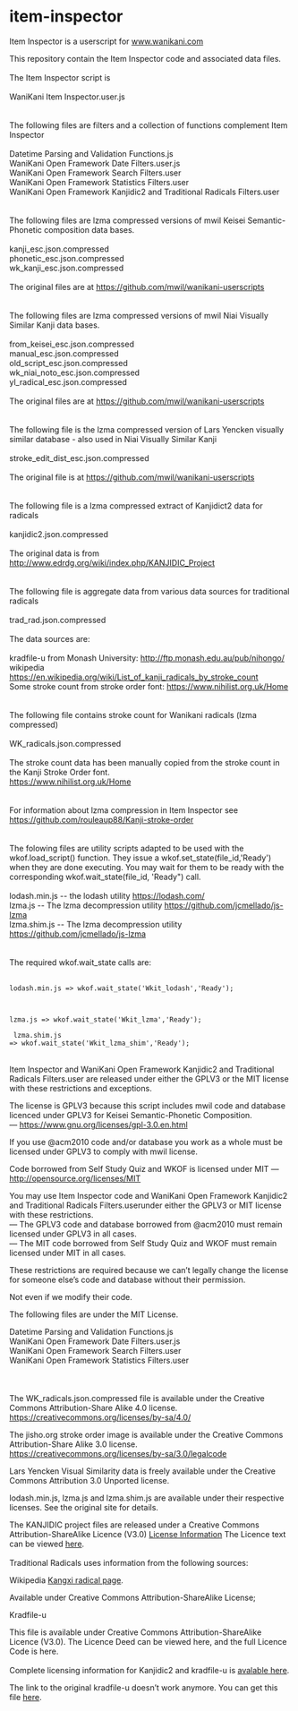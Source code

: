 # item-inspector

Item Inspector is a userscript for www.wanikani.com

This repository contain the Item Inspector code and associated data files.
<br><br>
The Item Inspector script is
<br><br>
WaniKani Item Inspector.user.js
<br><br><br>
The following files are filters and a collection of functions complement Item Inspector
<br><br>
Datetime Parsing and Validation Functions.js<br>
WaniKani Open Framework Date Filters.user.js<br>
WaniKani Open Framework Search Filters.user<br>
WaniKani Open Framework Statistics Filters.user<br>
WaniKani Open Framework Kanjidic2 and Traditional Radicals Filters.user<br>
<br><br>
The following files are lzma compressed versions of mwil Keisei Semantic-Phonetic composition data bases.
<br><br>
kanji_esc.json.compressed<br>
phonetic_esc.json.compressed<br>
wk_kanji_esc.json.compressed<br>
<br>
The original files are at https://github.com/mwil/wanikani-userscripts
<br><br><br>The following files are lzma compressed versions of mwil Niai Visually Similar Kanji data bases.
<br><br>
from_keisei_esc.json.compressed<br>
manual_esc.json.compressed<br>
old_script_esc.json.compressed<br>
wk_niai_noto_esc.json.compressed<br>
yl_radical_esc.json.compressed<br>
<br>
The original files are at https://github.com/mwil/wanikani-userscripts
<br><br><br>
The following file is the lzma compressed version of Lars Yencken visually similar database - also used in Niai Visually Similar Kanji
<br><br>
stroke_edit_dist_esc.json.compressed
<br><br>
The original file is at https://github.com/mwil/wanikani-userscripts
<br><br><br>
The following file is a lzma compressed extract of Kanjidict2 data for radicals
<br><br>
kanjidic2.json.compressed
<br><br>
The original data is from http://www.edrdg.org/wiki/index.php/KANJIDIC_Project
<br><br><br>
The following file is aggregate data from various data sources for traditional radicals
<br><br>
trad_rad.json.compressed
<br><br>
The data sources are: 
<br><br>
kradfile-u from Monash University: http://ftp.monash.edu.au/pub/nihongo/
<br>
wikipedia https://en.wikipedia.org/wiki/List_of_kanji_radicals_by_stroke_count
<br>
Some stroke count from stroke order font: https://www.nihilist.org.uk/Home
<br><br><br>
The following file contains stroke count for Wanikani radicals (lzma compressed)
<br><br>
WK_radicals.json.compressed
<br><br>
The stroke count data has been manually copied from the stroke count in the Kanji Stroke Order font.
<br>
https://www.nihilist.org.uk/Home
<br><br><br>
For information about lzma compression in Item Inspector see https://github.com/rouleaup88/Kanji-stroke-order
<br><br><br>
The folowing files are utility scripts adapted to be used with the wkof.load_script() function. They issue a wkof.set_state(file_id,'Ready') when they
are done executing. You may wait for them to be ready with the corresponding wkof.wait_state(file_id, 'Ready") call.
<br><br>
lodash.min.js -- the lodash utility https://lodash.com/<br>
lzma.js -- The lzma decompression utility https://github.com/jcmellado/js-lzma<br>
lzma.shim.js -- The lzma decompression utility https://github.com/jcmellado/js-lzma<br>
<br><br>
The required wkof.wait_state calls are:
<br><br>
<code>
lodash.min.js => wkof.wait_state('Wkit_lodash','Ready');<p>  
lzma.js => wkof.wait_state('Wkit_lzma','Ready');<p>
lzma.shim.js => wkof.wait_state('Wkit_lzma_shim','Ready');
</code>
<br><br>

Item Inspector and WaniKani Open Framework Kanjidic2 and Traditional Radicals Filters.user are released under either the GPLV3 or the MIT license with 
these restrictions and exceptions.

The license is GPLV3 because this script includes mwil code and database licenced under GPLV3 for Keisei Semantic-Phonetic Composition.<br>
— https://www.gnu.org/licenses/gpl-3.0.en.html

If you use @acm2010 code and/or database you work as a whole must be licensed under GPLV3 to comply with mwil license.

Code borrowed from Self Study Quiz and WKOF is licensed under MIT — http://opensource.org/licenses/MIT

You may use Item Inspector code and WaniKani Open Framework Kanjidic2 and Traditional Radicals Filters.userunder either the GPLV3 or MIT license with these restrictions.
<br>— The GPLV3 code and database borrowed from @acm2010 must remain licensed under GPLV3 in all cases.
<br>— The MIT code borrowed from Self Study Quiz and WKOF must remain licensed under MIT in all cases.

These restrictions are required because we can’t legally change the license for someone else’s code and database without their permission.

Not even if we modify their code.

The following files are under the MIT License.

Datetime Parsing and Validation Functions.js<br>
WaniKani Open Framework Date Filters.user.js<br>
WaniKani Open Framework Search Filters.user<br>
WaniKani Open Framework Statistics Filters.user<br>
<br><br><br>
The WK_radicals.json.compressed file is available under the Creative Commons Attribution-Share Alike 4.0 license. https://creativecommons.org/licenses/by-sa/4.0/

The jisho.org stroke order image is available under the Creative Commons Attribution-Share Alike 3.0 license. https://creativecommons.org/licenses/by-sa/3.0/legalcode

Lars Yencken Visual Similarity data is freely available under the Creative Commons Attribution 3.0 Unported license.

lodash.min.js, lzma.js and lzma.shim.js are available under their respective licenses. See the original site for details.

The KANJIDIC project files are released under a Creative Commons Attribution-ShareAlike Licence (V3.0) <a href="https://creativecommons.org/licenses/by-sa/3.0/">License Information</a> The Licence text can be viewed <a href="https://creativecommons.org/licenses/by-sa/3.0/legalcode">here</a>.
<br><br>
Traditional Radicals uses information from the following sources:

Wikipedia <a href="https://en.wikipedia.org/wiki/Kangxi_radical">Kangxi radical page</a>.

Available under Creative Commons Attribution-ShareAlike License;

Kradfile-u

This file is available under Creative Commons Attribution-ShareAlike Licence (V3.0). The Licence Deed can be viewed here, and the full Licence Code is here.
<br><br>
Complete licensing information for Kanjidic2 and kradfile-u is <a href="http://www.edrdg.org/edrdg/newlic.html">avalable here</a>.

The link to the original kradfile-u doesn’t work anymore. You can get this file <a href="https://github.com/jmettraux/kensaku/blob/master/data/kradfile-u">here</a>.

